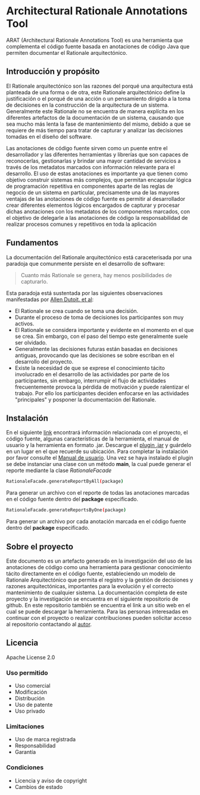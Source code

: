 # Architectural Rationale Annotations Tool

ARAT (Architectural Rationale Annotations Tool) es una herramienta que complementa el código fuente basada en anotaciones de código Java que permiten documentar el Rationale arquitectónico.

## Introducción y propósito
El Rationale arquitectónico son las razones del porqué una arquitectura está planteada de una forma o de otra, este Rationale arquitectónico define la justificación o el porqué de una acción o un pensamiento dirigido a la toma de decisiones en la construcción de la arquitectura de un sistema. Generalmente este Rationale no se encuentra de manera explícita en los diferentes artefactos de la documentación de un sistema, causando que sea mucho más lenta la fase de mantenimiento del mismo, debido a que se requiere de más tiempo para tratar de capturar y analizar las decisiones tomadas en el diseño del software.

Las anotaciones de código fuente sirven como un puente entre el desarrollador y las
diferentes herramientas y librerías que son capaces de reconocerlas, gestionarlas y brindar una mayor cantidad de servicios a través de los metadatos marcados con información relevante para el desarrollo. El uso de estas anotaciones es importante ya que tienen como objetivo construir sistemas más complejos, que permitan encapsular lógica de programación repetitiva en componentes aparte de las reglas de negocio de un sistema en particular, precisamente una de las mayores ventajas de las anotaciones de código fuente es permitir al desarrollador crear diferentes elementos lógicos encargados de capturar y procesar dichas anotaciones con los metadatos de los componentes marcados, con el objetivo de delegarle a las anotaciones de código la responsabilidad de realizar procesos comunes y repetitivos en toda la aplicación

## Fundamentos
La documentación del Rationale arquitectónico está caraceterisada por una paradoja que comunmente persiste en el desarrollo de software:
>Cuanto más Rationale se genera, hay menos posibilidades de capturarlo.

Esta paradoja está sustentada por las siguientes observaciones manifestadas por [Allen Dutoit. et al](https://link.springer.com/chapter/10.1007%2F978-3-540-30998-7_1):
  - El Rationale se crea cuando se toma una decisión.
  - Durante el proceso de toma de decisiones los participantes son muy activos.
  - El Rationale se considera importante y evidente en el momento en el que se crea. Sin embargo, con el paso del tiempo este generalmente suele ser olvidado.
  - Generalmente las decisiones futuras están basadas en decisiones antiguas, provocando que las decisiones se sobre escriban en el desarrollo del proyecto.
  - Existe la necesidad de que se exprese el conocimiento tácito involucrado en el desarrollo de las actividades por parte de los participantes, sin embargo, interrumpir el flujo de actividades frecuentemente provoca la pérdida de motivación y puede ralentizar el trabajo. Por ello los participantes deciden enfocarse en las actividades "principales" y posponer la documentación del Rationale.

## Instalación
En el siguiente [link](https://github.com/zahydo/arat-V1.0) encontrará información relacionada con el proyecto, el código fuente, algunas características de la herramienta, el manual de usuario y la herramienta en formato .jar. 
Descargue el [plugin .jar](https://drive.google.com/file/d/1gLqMFiKjflBLSZgpQiwDm33qMaDioTi3/view) y guárdelo en un lugar en el que recuerde su ubicación. Para completar la instalación por favor consulte el [Manual de usuario](https://github.com/zahydo/arat-V1.0/blob/master/files/Manual%20de%20usuario.pdf).
Una vez se haya instalado el plugin se debe instanciar una clase con un método **main**, la cual puede generar el reporte mediante la clase *RationaleFacade* 
```sh
RationaleFacade.generateReportByAll(package)
```
Para generar un archivo con el reporte de todas las anotaciones marcadas en el código fuente dentro del **package** especificado.

```sh
RationaleFacade.generateReportsByOne(package)
```
Para generar un archivo por cada anotación marcada en el código fuente dentro del **package** especificado.

## Sobre el proyecto 
Este documento es un artefacto generado en la investigación del uso de las anotaciones de
código como una herramienta para gestionar conocimiento tácito directamente en el
código fuente, estableciendo un modelo de Rationale Arquitectónico que permita el
registro y la gestión de decisiones y razones arquitectónicas, importantes para la evolución y el correcto mantenimiento de cualquier sistema.
La documentación completa de este proyecto y la investigación se encuentra en el
siguiente repositorio de github. En este repositorio también se encuentra el link a un sitio web en el cual se puede descargar la herramienta.
Para las personas interesadas en continuar con el proyecto o realizar contribuciones
pueden solicitar acceso al repositorio contactando al [autor](http://artemisa.unicauca.edu.co/~santiagodorado/).

Licencia
----

Apache License 2.0

### Uso permitido
- Uso comercial  
- Modificación
- Distribución
- Uso de patente
- Uso privado

### Limitaciones
- Uso de marca registrada
- Responsabilidad
- Garantía

### Condiciones
- Licencia y aviso de copyright
- Cambios de estado
